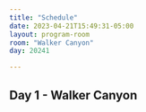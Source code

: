 ```yaml
---
title: "Schedule"
date: 2023-04-21T15:49:31-05:00
layout: program-room
room: "Walker Canyon"
day: 20241

---
```


## Day 1 - Walker Canyon